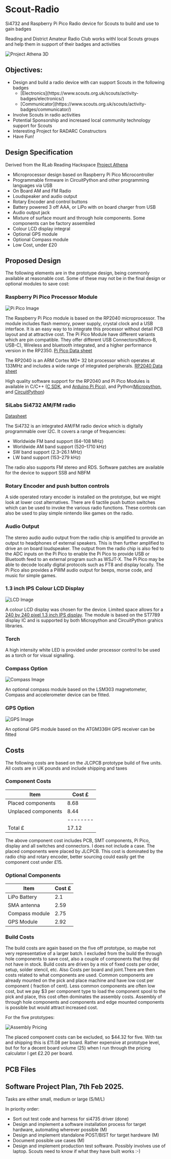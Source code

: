 # Scout-Radio
Si4732 and Raspberry Pi Pico Radio device for Scouts to build and use to gain badges

Reading and District Amateur Radio Club works withl local Scouts groups and help them in support of their badges and activities

![Project Athena 3D](./images/Scout_Radio_3D.jpg)

## Objectives:
<ul>
<li>Design and build a radio device with can support Scouts in the following badges
<ul>
<li>[Electronics](https://www.scouts.org.uk/scouts/activity-badges/electronics/)</li>
<li>[Communicator](https://www.scouts.org.uk/scouts/activity-badges/communicator/)</li>
</ul>
<li>Involve Scouts in radio activities</li>
<li>Potential Sponsorship and incresaed local community technology support for Scouts</li>
<li>Interesting Project for RADARC Constructors</li>
<li>Have Fun!</li>
</ul>

## Design Specification
Derived from the RLab Reading Hackspace [Project Athena](https://github.com/reading-hackspace/project-athena)
<ul>
<li>Microprocessor design based on Raspberry Pi Pico Microcontroller</li>
<li>Programmable firmware in CircuitPython and other programming languages via USB</li>
<li>On Board AM and FM Radio</li>
<li>Loudspeaker and audio output</li>
<li>Rotary Encoder and control buttons</li>
<li>Battery powered 3 off AAA, or LiPo with on board charger from USB</li>
<li>Audio output jack</li>
<li>Mixture of surface mount and through hole components. Some components can be factory assembled</li>
<li>Colour LCD display integral</li> 
<li>Optional GPS module</li>
<li>Optional Compass module</li>
<li>Low Cost, under £20</li>
</ul>



## Proposed Design
The following elements are in the prototype design, being commonly available at reasonable cost. Some of these may not be in the final design or optional modules to save cost:

### Raspberry Pi Pico Processor Module
![Pi Pico Image](./images/Pi_Pico_Img.jpg)


The Raspberry Pi Pico module is based on the RP2040 microprocessor. The module includes flash memory, power supply, crystal clock and a USB interface. It is an easy way to to integrate this processor without detail PCB layout and at attractive cost.
The Pi Pico Module have different variants which are pin compatible. They offer different USB Connectors(Micro-B, USB-C), Wireless and bluetooth integrated, and a higher performance version in the RP2350.
[Pi Pico Data sheet](https://datasheets.raspberrypi.com/pico/pico-datasheet.pdf)

The RP2040 is an ARM Cortex M0+ 32 bit processor which operates at 133MHz and includes a wide range of integrated peripherals.
[RP2040 Data sheet](https://datasheets.raspberrypi.com/rp2040/rp2040-datasheet.pdf)

High quality software support for the RP2040 and Pi Pico Modules is available in C/C++ ([C SDK](https://www.raspberrypi.com/documentation/microcontrollers/c_sdk.html), and [Arduino Pi Pico](https://www.tomshardware.com/how-to/program-raspberry-pi-pico-with-arduino-ide)), and Python([Micropython](https://www.raspberrypi.com/documentation/microcontrollers/micropython.html), and [CircuitPython](https://circuitpython.org/board/raspberry_pi_pico/))


### SiLabs Si4732 AM/FM radio
[Datasheet](https://www.skyworksinc.com/-/media/Skyworks/SL/documents/public/data-shorts/Si4732-A10-short.pdf)

The Si4732 is an integrated AM/FM radio device which is digitally programmable over I2C.
It covers a range of frequencies:
<ul> 
<li>Worldwide FM band support (64–108 MHz) </li>
<li>Worldwide AM band support (520–1710 kHz)</li>
<li>SW band support (2.3–26.1 MHz)</li>
<li>LW band support (153–279 kHz)</li>
</ul>
The radio also supports FM stereo and RDS.
Software patches are available for the device to support SSB and NBFM

### Rotary Encoder and push button controls

A side operated rotary encoder is installed on the prototype, but we might look at lower cost alternatives. There are 6 tactile push button switches which can be used to invoke the various radio functions. These controls can also be used to play simple nintendo like games on the radio.


### Audio Output
The stereo audio audio output from the radio chip is amplified to provide an output to headphones of external speakers. This is then further amplified to drive an on board loudspeaker.
The output from the radio chip is also fed to the ADC inputs on the Pi Pico to enable the Pi Pico to provide USB or Bluetooth feed to an external program such as WSJT-X. The Pi Pico may be able to decode locally digital protocols such as FT8 and display locally.
The Pi Pico also provides a PWM audio output for beeps, morse code, and music for simple games.


### 1.3 inch IPS Colour LCD Display
![LCD Image](./images/LCD_Image_240.jpg)

A colour LCD display was chosen for the device. Limited space allows for a [240 by 240 pixel 1.3 inch IPS display](https://www.smart-prototyping.com/1_3-inch-TFT-IPS-Display-Module-ST7789-SPI-240-240).
The module is based on the ST7789 display IC and is supported by both Micropython and CircuitPython grahics libraries.

### Torch

A high intensity white LED is provided under processor control to be used as a torch or for visual signalling.

### Compass Option
![Compass Image](./images/Compass_Image.jpg)

An optional compass module based on the LSM303 magnetometer, Compass and accelerometer device can be fitted.

### GPS Option
![GPS Image](./images/GPS_Image.jpg)

An optional GPS module based on the ATGM336H GPS receiver can be fitted 

## Costs
The following costs are based on the JLCPCB prototype build of five units.
All costs are in UK pounds and include shipping and taxes

### Component Costs
| Item      | Cost £      |
|-----------|-----------|
|Placed components| 8.68| 
|Unplaced components| 8.44|
||--------|
|Total £| 17.12|

The above component cost includes PCB, SMT components, Pi Pico, display and all switches and connectors. I does not include a case.
The placed components were placed by JLCPCB. This cost is dominated by the radio chip and rotary encoder, better sourcing could easily get the component cost under £15.

### Optional Components
| Item       | Cost £    |
|---|---|
|LiPo Battery | 2.1|
|SMA antenna| 2.59|
|Compass module| 2.75|
|GPS Module|  2.92      |

### Build Costs
The build costs are again based on the five off prototype, so maybe not very representative of a larger batch. I excluded from the build the through hole components to save cost, also a couple of components that they did not have in stock.
Build costs are driven by a mix of fixed costs per order, setup, solder stencil, etc. Also Costs per board and joint.There are then costs related to what components are used. Common components are already mounted on the pick and place machine and have low cost per component ( fraction of cent). Less common components are often low cost, but we pay $3 per component type to load the component spool to the pick and place, this cost often dominates the assembly costs.
Assembly of through hole components and components and edge mounted components is possible but would attract increased cost.

For the five prototypes:

![Assembly Pricing](./images/Scout_Radio_Assembly_Costs.jpg)

The placed component costs can be excluded, so $44.32 for five. With tax and shipping this is £11.08 per board. Rather expensive at prototype level, but for for a decent board volume (25) when I run through the pricing calculator I get £2.20 per board.


## PCB Files

## Software Project Plan, 7th Feb 2025.
Tasks are either small, medium or large (S/M/L)

In priority order:
* Sort out test code and harness for si4735 driver (done)
* Design and implement a software installation process for target hardware, automating wherever possible (M)
* Design and implement standalone POST/BIST for target hardware (M)
* Document possible use cases (M)
* Design and implement production test software. Possibly involves use of
  laptop. Scouts need to know if what they have built works :-)








